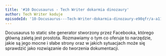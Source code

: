 ```yaml
---
title: '#10 Docusaurus - Tech Writer dokarmia dinozaury'
author: Tech Writer koduje
episodeId: '10-Docusaurus---Tech-Writer-dokarmia-dinozaury-e90qfr/a-a11llqb'
---
```


Docusaurus to static site generator stworzony przez Facebooka, którego główną
zaletą jest prostota. Rozmawiamy o tym co oferuje to narzędzie, jakie są jego
mocne i słabe strony oraz w jakich sytuacjach może się sprawdzić jako
rozwiązanie do tworzenia dokumentacji.
